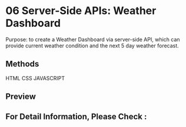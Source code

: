 # 06 Server-Side APIs: Weather Dashboard

Purpose: to create a Weather Dashboard via server-side API, which can provide current weather condition and the next 5 day weather forecast.

## Methods

HTML
CSS
JAVASCRIPT

## Preview

## For Detail Information, Please Check :
